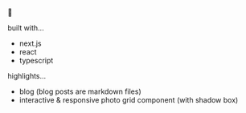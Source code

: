 🐌

built with...
- next.js
- react
- typescript

highlights...
- blog (blog posts are markdown files)
- interactive & responsive photo grid component (with shadow box)
